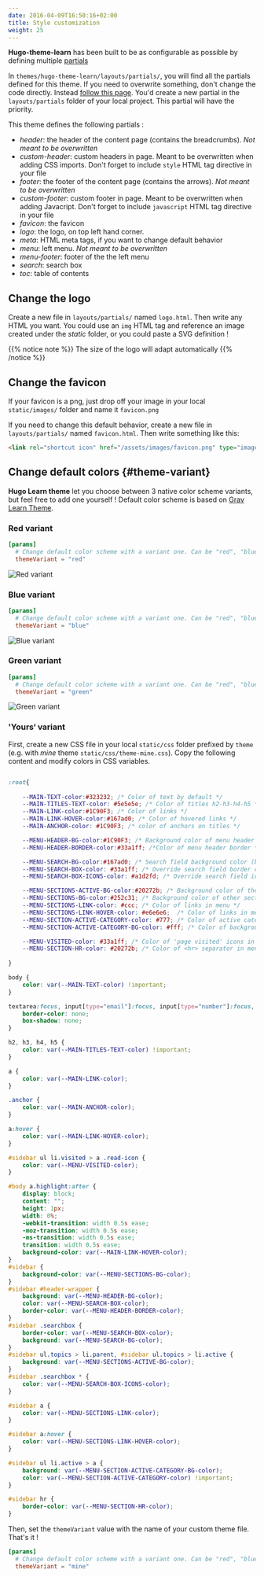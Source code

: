 ```yaml
---
date: 2016-04-09T16:50:16+02:00
title: Style customization
weight: 25
---
```


**Hugo-theme-learn** has been built to be as configurable as possible by defining multiple [partials](https://gohugo.io/templates/partials/)

In `themes/hugo-theme-learn/layouts/partials/`, you will find all the partials defined for this theme. If you need to overwrite something, don't change the code directly. Instead [follow this page](https://gohugo.io/themes/customizing/). You'd create a new partial in the `layouts/partials` folder of your local project. This partial will have the priority.

This theme defines the following partials :

- *header*: the header of the content page (contains the breadcrumbs). _Not meant to be overwritten_
- *custom-header*: custom headers in page. Meant to be overwritten when adding CSS imports. Don't forget to include `style` HTML tag directive in your file
- *footer*: the footer of the content page (contains the arrows). _Not meant to be overwritten_
- *custom-footer*:  custom footer in page. Meant to be overwritten when adding Javacript. Don't forget to include `javascript` HTML tag directive in your file
- *favicon*: the favicon
- *logo*: the logo, on top left hand corner.
- *meta*: HTML meta tags, if you want to change default behavior
- *menu*: left menu. _Not meant to be overwritten_
- *menu-footer*: footer of the the left menu
- *search*: search box
- *toc*: table of contents

## Change the logo

Create a new file in `layouts/partials/` named `logo.html`. Then write any HTML you want.
You could use an `img` HTML tag and reference an image created under the *static* folder, or you could paste a SVG definition !

{{% notice note %}}
The size of the logo will adapt automatically
{{% /notice %}}

## Change the favicon

If your favicon is a png, just drop off your image in your local `static/images/` folder and name it `favicon.png`

If you need to change this default behavior, create a new file in `layouts/partials/` named `favicon.html`. Then write something like this:

```html
<link rel="shortcut icon" href="/assets/images/favicon.png" type="image/x-icon" />
```

## Change default colors {#theme-variant}

**Hugo Learn theme** let you choose between 3 native color scheme variants, but feel free to add one yourself ! Default color scheme is based on [Grav Learn Theme](https://learn.getgrav.org/).

### Red variant

```toml
[params]
  # Change default color scheme with a variant one. Can be "red", "blue", "green".
  themeVariant = "red"
```

![Red variant](/en/basics/style-customization/images/red-variant.png?width=60pc)

### Blue variant

```toml
[params]
  # Change default color scheme with a variant one. Can be "red", "blue", "green".
  themeVariant = "blue"
```

![Blue variant](/en/basics/style-customization/images/blue-variant.png?width=60pc)

### Green variant

```toml
[params]
  # Change default color scheme with a variant one. Can be "red", "blue", "green".
  themeVariant = "green"
```

![Green variant](/en/basics/style-customization/images/green-variant.png?width=60pc)

### 'Yours‘ variant

First, create a new CSS file in your local `static/css` folder prefixed by `theme` (e.g. with _mine_ theme `static/css/theme-mine.css`). Copy the following content and modify colors in CSS variables.

```css

:root{
    
    --MAIN-TEXT-color:#323232; /* Color of text by default */
    --MAIN-TITLES-TEXT-color: #5e5e5e; /* Color of titles h2-h3-h4-h5 */
    --MAIN-LINK-color:#1C90F3; /* Color of links */
    --MAIN-LINK-HOVER-color:#167ad0; /* Color of hovered links */
    --MAIN-ANCHOR-color: #1C90F3; /* color of anchors on titles */

    --MENU-HEADER-BG-color:#1C90F3; /* Background color of menu header */
    --MENU-HEADER-BORDER-color:#33a1ff; /*Color of menu header border */ 

    --MENU-SEARCH-BG-color:#167ad0; /* Search field background color (by default borders + icons) */
    --MENU-SEARCH-BOX-color: #33a1ff; /* Override search field border color */
    --MENU-SEARCH-BOX-ICONS-color: #a1d2fd; /* Override search field icons color */

    --MENU-SECTIONS-ACTIVE-BG-color:#20272b; /* Background color of the active section and its childs */
    --MENU-SECTIONS-BG-color:#252c31; /* Background color of other sections */
    --MENU-SECTIONS-LINK-color: #ccc; /* Color of links in menu */
    --MENU-SECTIONS-LINK-HOVER-color: #e6e6e6;  /* Color of links in menu, when hovered */
    --MENU-SECTION-ACTIVE-CATEGORY-color: #777; /* Color of active category text */
    --MENU-SECTION-ACTIVE-CATEGORY-BG-color: #fff; /* Color of background for the active category (only) */

    --MENU-VISITED-color: #33a1ff; /* Color of 'page visited' icons in menu */
    --MENU-SECTION-HR-color: #20272b; /* Color of <hr> separator in menu */
    
}

body {
    color: var(--MAIN-TEXT-color) !important;
}

textarea:focus, input[type="email"]:focus, input[type="number"]:focus, input[type="password"]:focus, input[type="search"]:focus, input[type="tel"]:focus, input[type="text"]:focus, input[type="url"]:focus, input[type="color"]:focus, input[type="date"]:focus, input[type="datetime"]:focus, input[type="datetime-local"]:focus, input[type="month"]:focus, input[type="time"]:focus, input[type="week"]:focus, select[multiple=multiple]:focus {
    border-color: none;
    box-shadow: none;
}

h2, h3, h4, h5 {
    color: var(--MAIN-TITLES-TEXT-color) !important;
}

a {
    color: var(--MAIN-LINK-color);
}

.anchor {
    color: var(--MAIN-ANCHOR-color);
}

a:hover {
    color: var(--MAIN-LINK-HOVER-color);
}

#sidebar ul li.visited > a .read-icon {
	color: var(--MENU-VISITED-color);
}

#body a.highlight:after {
    display: block;
    content: "";
    height: 1px;
    width: 0%;
    -webkit-transition: width 0.5s ease;
    -moz-transition: width 0.5s ease;
    -ms-transition: width 0.5s ease;
    transition: width 0.5s ease;
    background-color: var(--MAIN-LINK-HOVER-color);
}
#sidebar {
	background-color: var(--MENU-SECTIONS-BG-color);
}
#sidebar #header-wrapper {
    background: var(--MENU-HEADER-BG-color);
    color: var(--MENU-SEARCH-BOX-color);
    border-color: var(--MENU-HEADER-BORDER-color);
}
#sidebar .searchbox {
	border-color: var(--MENU-SEARCH-BOX-color);
    background: var(--MENU-SEARCH-BG-color);
}
#sidebar ul.topics > li.parent, #sidebar ul.topics > li.active {
    background: var(--MENU-SECTIONS-ACTIVE-BG-color);
}
#sidebar .searchbox * {
    color: var(--MENU-SEARCH-BOX-ICONS-color);
}

#sidebar a {
    color: var(--MENU-SECTIONS-LINK-color);
}

#sidebar a:hover {
    color: var(--MENU-SECTIONS-LINK-HOVER-color);
}

#sidebar ul li.active > a {
    background: var(--MENU-SECTION-ACTIVE-CATEGORY-BG-color);
    color: var(--MENU-SECTION-ACTIVE-CATEGORY-color) !important;
}

#sidebar hr {
    border-color: var(--MENU-SECTION-HR-color);
}
```

Then, set the `themeVariant` value with the name of your custom theme file. That's it !

```toml
[params]
  # Change default color scheme with a variant one. Can be "red", "blue", "green".
  themeVariant = "mine"
```
